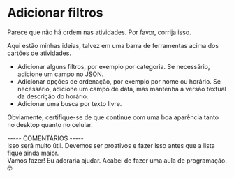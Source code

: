 # Adicionar filtros  
   
Parece que não há ordem nas atividades. Por favor, corrija isso.  
   
Aqui estão minhas ideias, talvez em uma barra de ferramentas acima dos cartões de atividades.  
   
- Adicionar alguns filtros, por exemplo por categoria. Se necessário, adicione um campo no JSON.  
- Adicionar opções de ordenação, por exemplo por nome ou horário. Se necessário, adicione um campo de data, mas mantenha a versão textual da descrição do horário.  
- Adicionar uma busca por texto livre.  
   
Obviamente, certifique-se de que continue com uma boa aparência tanto no desktop quanto no celular.  
   
----- COMENTÁRIOS -----  
Isso será muito útil. Devemos ser proativos e fazer isso antes que a lista fique ainda maior.  
Vamos fazer! Eu adoraria ajudar. Acabei de fazer uma aula de programação. 🤓